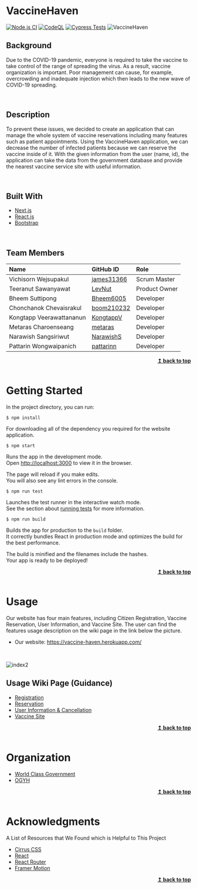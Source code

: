 # VaccineHaven

[![Node.js CI](https://github.com/3-00AM/vaccine-haven/actions/workflows/node.js.yml/badge.svg)](https://github.com/3-00AM/vaccine-haven/actions/workflows/node.js.yml)
[![CodeQL](https://github.com/3-00AM/vaccine-haven/actions/workflows/codeql-analysis.yml/badge.svg)](https://github.com/3-00AM/vaccine-haven/actions/workflows/codeql-analysis.yml)
[![Cypress Tests](https://github.com/3-00AM/vaccine-haven/actions/workflows/cypress.yaml/badge.svg)](https://github.com/3-00AM/vaccine-haven/actions/workflows/cypress.yaml)
![VaccineHaven](https://i.imgur.com/U2N3Mxb.png)

## Background

Due to the COVID-19 pandemic, everyone is required to take the vaccine to take control of the range of spreading the
virus. As a result, vaccine organization is important. Poor management can cause, for example, overcrowding and
inadequate injection which then leads to the new wave of COVID-19 spreading.

<br>

## Description

To prevent these issues, we decided to create an application that can manage the whole system of vaccine reservations
including many features such as patient appointments. Using the VaccineHaven application, we can decrease the number of
infected patients because we can reserve the vaccine inside of it. With the given information from the user (name, id),
the application can take the data from the government database and provide the nearest vaccine service site with useful
information.

<br>

## Built With

* [Next.js](https://nextjs.org/)
* [React.js](https://reactjs.org/)
* [Bootstrap](https://getbootstrap.com/)

<br>

## Team Members

| Name                     | GitHub ID                                   | Role          |
|:-------------------------|:--------------------------------------------|:--------------|
| Vichisorn Wejsupakul     | [james31366](https://github.com/james31366) | Scrum Master  |
| Teeranut Sawanyawat      | [LevNut](https://github.com/LevNut)         | Product Owner |
| Bheem Suttipong          | [Bheem6005](https://github.com/Bheem6005)   | Developer     |
| Chonchanok Chevaisrakul  | [boom210232](https://github.com/boom210232) | Developer     |
| Kongtapp Veerawattananun | [KongtappV](https://github.com/KongtappV)   | Developer     |
| Metaras Charoenseang     | [metaras](https://github.com/metaras)       | Developer     |
| Narawish Sangsiriwut     | [NarawishS](https://github.com/NarawishS)   | Developer     |
| Pattarin Wongwaipanich   | [pattarinn](https://github.com/pattarinn)   | Developer     |

<div align="right"> <b><a href="#vaccinehaven">↥ back to top</a></b> </div>

<br>

# Getting Started

In the project directory, you can run:

    $ npm install

For downloading all of the dependency you required for the website application.

    $ npm start

Runs the app in the development mode.\
Open [http://localhost:3000](http://localhost:3000) to view it in the browser.

The page will reload if you make edits.\
You will also see any lint errors in the console.

    $ npm run test

Launches the test runner in the interactive watch mode.\
See the section about [running tests](https://facebook.github.io/create-react-app/docs/running-tests) for more
information.

    $ npm run build

Builds the app for production to the `build` folder.\
It correctly bundles React in production mode and optimizes the build for the best performance.

The build is minified and the filenames include the hashes.\
Your app is ready to be deployed!


<div align="right"> <b><a href="#vaccinehaven">↥ back to top</a></b> </div>

<br>

# Usage

Our website has four main features, including Citizen Registration, Vaccine Reservation, User Information, and Vaccine
Site. The user can find the features usage description on the wiki page in the link below the picture.

* Our website: https://vaccine-haven.herokuapp.com/

<br>

![index2](https://i.imgur.com/MasIFeA.png)

## Usage Wiki Page (Guidance)

* [Registration](https://github.com/3-00AM/vaccine-haven/wiki/Registration)
* [Reservation](https://github.com/3-00AM/vaccine-haven/wiki/Reservation)
* [User Information & Cancellation](https://github.com/3-00AM/vaccine-haven/wiki/User-Information-&-Cancellation)
* [Vaccine Site](https://github.com/3-00AM/vaccine-haven/wiki/Vaccine-Site)

<div align="right"> <b><a href="#vaccinehaven">↥ back to top</a></b> </div>

<br>

# Organization

* [World Class Government](https://github.com/WorldClassProgrammers/Government-APIs)
* [OGYH](https://github.com/OGYH-Team)

<div align="right"> <b><a href="#vaccinehaven">↥ back to top</a></b> </div>

<br>

# Acknowledgments

A List of Resources that We Found which is Helpful to This Project

* [Cirrus CSS](https://cirrus-ui.netlify.app/)
* [React](https://reactjs.org/docs/getting-started.html)
* [React Router](https://reactrouter.com/docs/en/v6)
* [Framer Motion](https://www.framer.com/motion/)

<div align="right"> <b><a href="#vaccinehaven">↥ back to top</a></b> </div>
